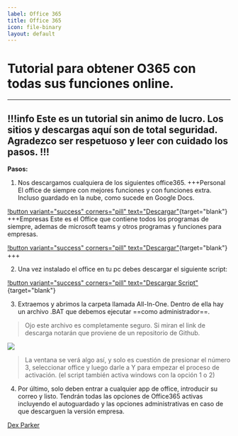```yaml
---
label: Office 365
title: Office 365
icon: file-binary
layout: default
---
```


# Tutorial para obtener O365 con todas sus funciones online.
---
!!!info Este es un tutorial sin animo de lucro. Los sitios y descargas aquí son de total seguridad.
Agradezco ser respetuoso y leer con cuidado los pasos.
!!!
---

**Pasos:**
1. Nos descargamos cualquiera de los siguientes office365.
+++Personal
El office de siempre con mejores funciones y con funciones extra. Incluso guardado en la nube, como sucede en Google Docs.

[!button variant="success" corners="pill" text="Descargar"](http://officecdn.microsoft.com/db/492350F6-3A01-4F97-B9C0-C7C6DDF67D60/media/en-US/O365ProPlusRetail.img){target="blank"}
+++Empresas
Este es el Office que contiene todos los programas de siempre, ademas de microsoft teams y otros programas y funciones para empresas.

[!button variant="success" corners="pill" text="Descargar"](http://officecdn.microsoft.com/db/492350F6-3A01-4F97-B9C0-C7C6DDF67D60/media/en-US/O365BusinessRetail.img){target="blank"}
+++

2. Una vez instalado el office en tu pc debes descargar el siguiente script:

[!button variant="success" corners="pill" text="Descargar Script"](https://github.com/massgravel/Microsoft-Activation-Scripts/archive/refs/heads/master.zip){target="blank"}

3. Extraemos y abrimos la carpeta llamada All-In-One. 
Dentro de ella hay un archivo .BAT que debemos ejecutar ==como administrador==.
> Ojo este archivo es completamente seguro. Si miran el link de descarga notarán que proviene de un repositorio de Github.

![](https://i.postimg.cc/7hXnwgdD/2023-05-23-19-11-03.png)

> La ventana se verá algo así, y solo es cuestión de presionar el número 3, seleccionar office y luego darle a Y para empezar el proceso de activación. (el script también activa windows con la opción 1 o 2)

4. Por último, solo deben entrar a cualquier app de office, introducir su correo y listo.
Tendrán todas las opciones de Office365 activas incluyendo el autoguardado y las opciones administrativas en caso de que descarguen la versión empresa.

[Dex Parker]()
